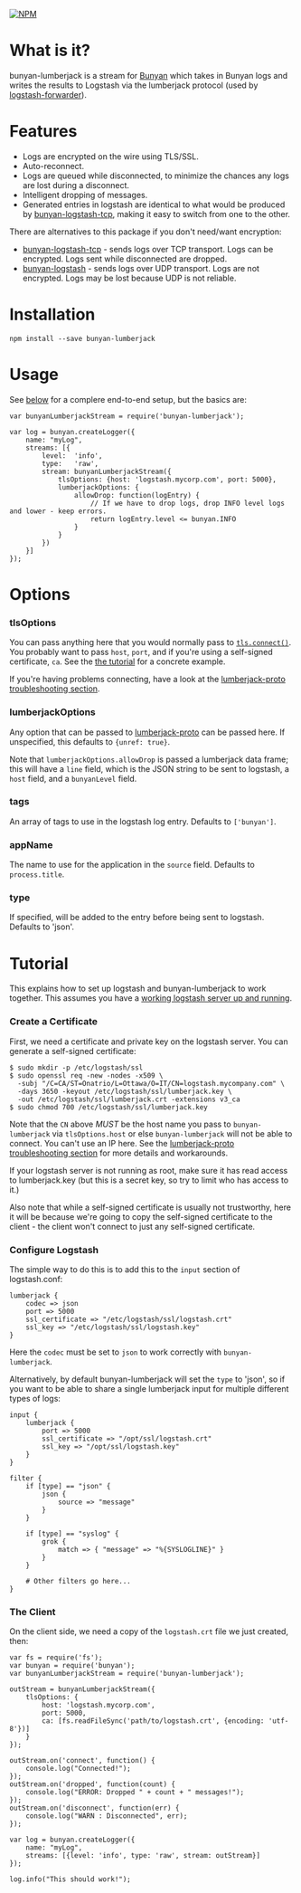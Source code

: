 [![NPM](https://nodei.co/npm/bunyan-lumberjack.png?downloads=true&downloadRank=true&stars=true)](https://nodei.co/npm/bunyan-lumberjack/)

What is it?
===========

bunyan-lumberjack is a stream for [Bunyan](https://github.com/trentm/node-bunyan) which takes in
Bunyan logs and writes the results to Logstash via the lumberjack protocol (used by
[logstash-forwarder](https://github.com/elasticsearch/logstash-forwarder)).

Features
========

* Logs are encrypted on the wire using TLS/SSL.
* Auto-reconnect.
* Logs are queued while disconnected, to minimize the chances any logs are lost during a disconnect.
* Intelligent dropping of messages.
* Generated entries in logstash are identical to what would be produced by
  [bunyan-logstash-tcp](https://github.com/chris-rock/bunyan-logstash-tcp), making it easy to
  switch from one to the other.

There are alternatives to this package if you don't need/want encryption:

* [bunyan-logstash-tcp](https://github.com/chris-rock/bunyan-logstash-tcp) - sends logs over TCP transport.
  Logs can be encrypted.  Logs sent while disconnected are dropped.
* [bunyan-logstash](https://github.com/sheknows/bunyan-logstash) - sends logs over UDP transport.
  Logs are not encrypted.  Logs may be lost because UDP is not reliable.

Installation
============

    npm install --save bunyan-lumberjack

Usage
=====

See [below](#tutorial) for a
complere end-to-end setup, but the basics are:

    var bunyanLumberjackStream = require('bunyan-lumberjack');

    var log = bunyan.createLogger({
        name: "myLog",
        streams: [{
            level:  'info',
            type:   'raw',
            stream: bunyanLumberjackStream({
                tlsOptions: {host: 'logstash.mycorp.com', port: 5000},
                lumberjackOptions: {
                    allowDrop: function(logEntry) {
                        // If we have to drop logs, drop INFO level logs and lower - keep errors.
                        return logEntry.level <= bunyan.INFO
                    }
                }
            })
        }]
    });

Options
=======

### tlsOptions

You can pass anything here that you would normally pass to
[`tls.connect()`](http://nodejs.org/api/tls.html#tls_tls_connect_options_callback).  You probably
want to pass `host`, `port`, and if you're using a self-signed certificate, `ca`.  See the
[the tutorial](#tutorial) for a
concrete example.

If you're having problems connecting, have a look at the
[lumberjack-proto troubleshooting section](https://github.com/benbria/node-lumberjack-protocol/blob/master/README.md#troubleshooting).

### lumberjackOptions

Any option that can be passed to [lumberjack-proto](https://github.com/benbria/node-lumberjack-proto)
can be passed here.  If unspecified, this defaults to `{unref: true}`.

Note that `lumberjackOptions.allowDrop` is passed a lumberjack data frame; this will have a
`line` field, which is the JSON string to be sent to logstash, a `host` field, and a `bunyanLevel` field.

### tags

An array of tags to use in the logstash log entry.  Defaults to `['bunyan']`.

### appName

The name to use for the application in the `source` field.  Defaults to `process.title`.

### type

If specified, will be added to the entry before being sent to logstash.  Defaults to 'json'.

Tutorial
========

This explains how to set up logstash and bunyan-lumberjack to work together.  This assumes you have
a [working logstash server up and running](http://www.thedreaming.org/2014/11/21/docker-logstash/).

### Create a Certificate

First, we need a certificate and private key on the logstash server.  You can generate a self-signed
certificate:

    $ sudo mkdir -p /etc/logstash/ssl
    $ sudo openssl req -new -nodes -x509 \
      -subj "/C=CA/ST=Onatrio/L=Ottawa/O=IT/CN=logstash.mycompany.com" \
      -days 3650 -keyout /etc/logstash/ssl/lumberjack.key \
      -out /etc/logstash/ssl/lumberjack.crt -extensions v3_ca
    $ sudo chmod 700 /etc/logstash/ssl/lumberjack.key

Note that the `CN` above *MUST* be the host name you pass to `bunyan-lumberjack` via
`tlsOptions.host` or else `bunyan-lumberjack` will not be able to connect.  You can't use an IP
here.  See the
[lumberjack-proto troubleshooting section](https://github.com/benbria/node-lumberjack-proto/blob/master/README.md#troubleshooting)
for more details and workarounds.

If your logstash server is not running as root, make sure it has read access to lumberjack.key
(but this is a secret key, so try to limit who has access to it.)

Also note that while a self-signed certificate is usually not trustworthy, here it will be because
we're going to copy the self-signed certificate to the client - the client won't connect to just
any self-signed certificate.

### Configure Logstash

The simple way to do this is to add this to the `input` section of logstash.conf:

    lumberjack {
        codec => json
        port => 5000
        ssl_certificate => "/etc/logstash/ssl/logstash.crt"
        ssl_key => "/etc/logstash/ssl/logstash.key"
    }

Here the `codec` must be set to `json` to work correctly with `bunyan-lumberjack`.

Alternatively, by default bunyan-lumberjack will set the `type` to 'json', so if you want to be
able to share a single lumberjack input for multiple different types of logs:

    input {
        lumberjack {
            port => 5000
            ssl_certificate => "/opt/ssl/logstash.crt"
            ssl_key => "/opt/ssl/logstash.key"
        }
    }

    filter {
        if [type] == "json" {
            json {
                source => "message"
            }
        }

        if [type] == "syslog" {
            grok {
                match => { "message" => "%{SYSLOGLINE}" }
            }
        }

        # Other filters go here...
    }


### The Client

On the client side, we need a copy of the `logstash.crt` file we just created, then:

    var fs = require('fs');
    var bunyan = require('bunyan');
    var bunyanLumberjackStream = require('bunyan-lumberjack');

    outStream = bunyanLumberjackStream({
        tlsOptions: {
            host: 'logstash.mycorp.com',
            port: 5000,
            ca: [fs.readFileSync('path/to/logstash.crt', {encoding: 'utf-8'})]
        }
    });

    outStream.on('connect', function() {
        console.log("Connected!");
    });
    outStream.on('dropped', function(count) {
        console.log("ERROR: Dropped " + count + " messages!");
    });
    outStream.on('disconnect', function(err) {
        console.log("WARN : Disconnected", err);
    });

    var log = bunyan.createLogger({
        name: "myLog",
        streams: [{level: 'info', type: 'raw', stream: outStream}]
    });

    log.info("This should work!");

